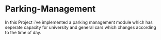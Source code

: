 # Parking-Management

In this Project i've implemented a parking management module which has seperate capacity for university and general cars which changes according to the time of day.
